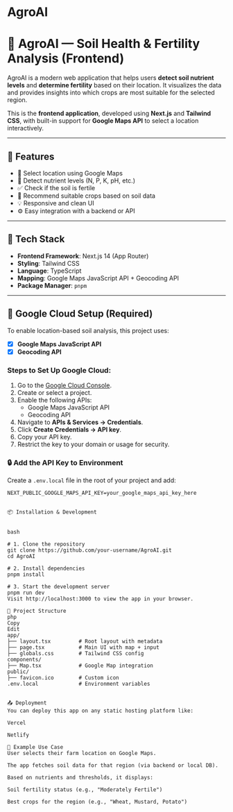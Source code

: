 # AgroAI

# 🌱 AgroAI — Soil Health & Fertility Analysis (Frontend)

 AgroAI is a modern web application that helps users **detect soil nutrient levels** and **determine fertility** based on their location. It visualizes the data and provides insights into which crops are most suitable for the selected region.

This is the **frontend application**, developed using **Next.js** and **Tailwind CSS**, with built-in support for **Google Maps API** to select a location interactively.

---

## 🚀 Features

- 📍 Select location using Google Maps
- 🌾 Detect nutrient levels (N, P, K, pH, etc.)
- ✅ Check if the soil is fertile
- 🌿 Recommend suitable crops based on soil data
- 💡 Responsive and clean UI
- ⚙️ Easy integration with a backend or API

---

## 🧱 Tech Stack

- **Frontend Framework**: Next.js 14 (App Router)
- **Styling**: Tailwind CSS
- **Language**: TypeScript
- **Mapping**: Google Maps JavaScript API + Geocoding API
- **Package Manager**: `pnpm`

---

## 🔑 Google Cloud Setup (Required)

To enable location-based soil analysis, this project uses:

- [x] **Google Maps JavaScript API**
- [x] **Geocoding API**

### Steps to Set Up Google Cloud:

1. Go to the [Google Cloud Console](https://console.cloud.google.com/).
2. Create or select a project.
3. Enable the following APIs:
   - Google Maps JavaScript API
   - Geocoding API
4. Navigate to **APIs & Services → Credentials**.
5. Click **Create Credentials → API key**.
6. Copy your API key.
7. Restrict the key to your domain or usage for security.

### 🔒 Add the API Key to Environment

Create a `.env.local` file in the root of your project and add:

```env
NEXT_PUBLIC_GOOGLE_MAPS_API_KEY=your_google_maps_api_key_here


📦 Installation & Development


bash

# 1. Clone the repository
git clone https://github.com/your-username/AgroAI.git
cd AgroAI

# 2. Install dependencies
pnpm install

# 3. Start the development server
pnpm run dev
Visit http://localhost:3000 to view the app in your browser.

🧩 Project Structure
php
Copy
Edit
app/
├── layout.tsx         # Root layout with metadata
├── page.tsx           # Main UI with map + input
├── globals.css        # Tailwind CSS config
components/
├── Map.tsx            # Google Map integration
public/
├── favicon.ico        # Custom icon
.env.local             # Environment variables


📤 Deployment
You can deploy this app on any static hosting platform like:

Vercel

Netlify

🌾 Example Use Case
User selects their farm location on Google Maps.

The app fetches soil data for that region (via backend or local DB).

Based on nutrients and thresholds, it displays:

Soil fertility status (e.g., "Moderately Fertile")

Best crops for the region (e.g., "Wheat, Mustard, Potato")



